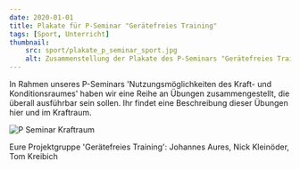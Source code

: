 ```yaml
---
date: 2020-01-01
title: Plakate für P-Seminar "Gerätefreies Training"
tags: [Sport, Unterricht]
thumbnail: 
    src: sport/plakate_p_seminar_sport.jpg
    alt: Zusammenstellung der Plakate des P-Seminars "Gerätefreies Training"
---
```


<p>
    In Rahmen unseres P-Seminars 'Nutzungsmöglichkeiten des Kraft- und Konditionsraumes' haben wir eine Reihe an Übungen zusammengestellt, die überall ausführbar sein sollen.
    Ihr findet eine Beschreibung dieser Übungen hier und im Kraftraum.
</p>
<img src="/images/sport/plakate_p_seminar_sport.jpg" alt="P Seminar Kraftraum"></img>
<p>
    Eure Projektgruppe 'Gerätefreies Training': Johannes Aures, Nick Kleinöder, Tom Kreibich
</p>
